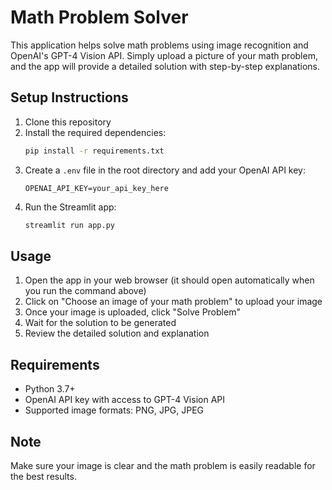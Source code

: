 # Math Problem Solver

This application helps solve math problems using image recognition and OpenAI's GPT-4 Vision API. Simply upload a picture of your math problem, and the app will provide a detailed solution with step-by-step explanations.

## Setup Instructions

1. Clone this repository
2. Install the required dependencies:
   ```bash
   pip install -r requirements.txt
   ```
3. Create a `.env` file in the root directory and add your OpenAI API key:
   ```
   OPENAI_API_KEY=your_api_key_here
   ```
4. Run the Streamlit app:
   ```bash
   streamlit run app.py
   ```

## Usage

1. Open the app in your web browser (it should open automatically when you run the command above)
2. Click on "Choose an image of your math problem" to upload your image
3. Once your image is uploaded, click "Solve Problem"
4. Wait for the solution to be generated
5. Review the detailed solution and explanation

## Requirements

- Python 3.7+
- OpenAI API key with access to GPT-4 Vision API
- Supported image formats: PNG, JPG, JPEG

## Note

Make sure your image is clear and the math problem is easily readable for the best results. 